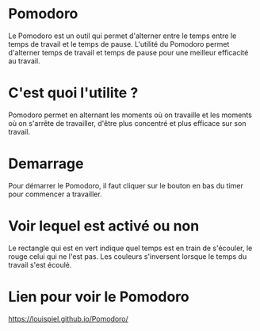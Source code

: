 # Pomodoro

Le Pomodoro est un outil qui permet d'alterner entre le temps entre le temps de travail et le temps de pause.
L'utilité du Pomodoro permet d'alterner temps de travail et temps de pause pour une meilleur efficacité au travail.

# C'est quoi l'utilite ?
Pomodoro permet en alternant les moments où on travaille et les moments où on s'arrête de travailler,
d'être plus concentré et plus efficace sur son travail.

# Demarrage

Pour démarrer le Pomodoro, il faut cliquer sur le bouton en bas du timer pour commencer a travailler.

# Voir lequel est activé ou non

Le rectangle qui est en vert indique quel temps est en train de s'écouler, le rouge celui qui ne l'est pas.
Les couleurs s'inversent lorsque le temps du travail s'est écoulé.

# Lien pour voir le Pomodoro
https://louispiel.github.io/Pomodoro/
